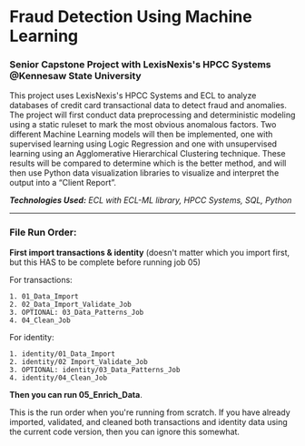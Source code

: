 # Fraud Detection Using Machine Learning
### Senior Capstone Project with LexisNexis's HPCC Systems @Kennesaw State University
This project uses LexisNexis's HPCC Systems and ECL to analyze databases of credit card transactional data to detect fraud and anomalies. The project will first conduct data preprocessing and deterministic modeling using a static ruleset to mark the most obvious anomalous factors. Two different Machine Learning models will then be implemented, one with supervised learning using Logic Regression and one with unsupervised learning using an Agglomerative Hierarchical Clustering technique. These results will be compared to determine which is the better method, and will then use Python data visualization libraries to visualize and interpret the output into a “Client Report”.

***Technologies Used:** ECL with ECL-ML library, HPCC Systems, SQL, Python* 

---

### File Run Order: 
**First import transactions & identity** (doesn't matter which you import first, but this HAS to be complete before running job 05)

For transactions:
  
    1. 01_Data_Import
    2. 02_Data_Import_Validate_Job
    3. OPTIONAL: 03_Data_Patterns_Job
    4. 04_Clean_Job
For identity:
  
    1. identity/01_Data_Import
    2. identity/02 Import_Validate_Job
    3. OPTIONAL: identity/03_Data_Patterns_Job
    4. identity/04_Clean_Job

**Then you can run 05_Enrich_Data**.

This is the run order when you're running from scratch. If you have already imported, validated, and cleaned both transactions and identity data using the current code version, then you can ignore this somewhat. 

